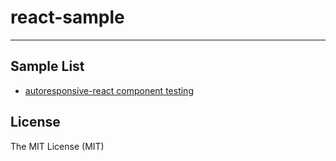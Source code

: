 # react-sample

---

## Sample List

- [autoresponsive-react component testing](//github.com/xudafeng/autoresponsive-react)

## License

The MIT License (MIT)
